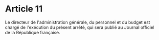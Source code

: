 # Article 11

Le directeur de l'administration générale, du personnel et du budget est chargé de l'exécution du présent arrêté, qui sera publié au Journal officiel de la République française.
